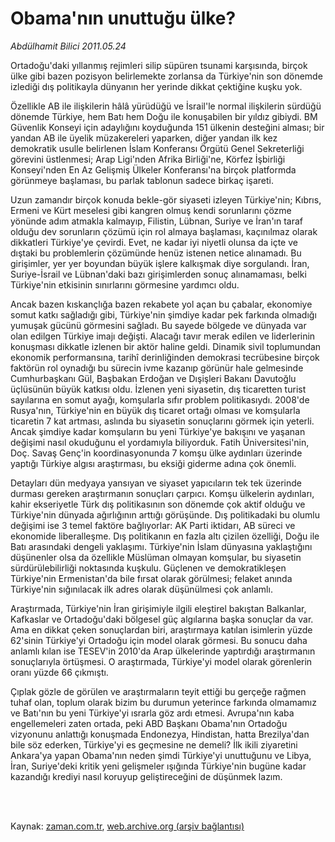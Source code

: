 # Obama'nın unuttuğu ülke?

*Abdülhamit Bilici 2011.05.24*

<td class="columnist-detail">
<p>Ortadoğu'daki yıllanmış rejimleri silip süpüren tsunami karşısında, birçok ülke gibi bazen pozisyon belirlemekte zorlansa da Türkiye'nin son dönemde izlediği dış politikayla dünyanın her yerinde dikkat çektiğine kuşku yok.</p>
<p>
<div id="haberMetinDiv">
<p> Özellikle AB ile ilişkilerin hâlâ yürüdüğü ve İsrail'le normal ilişkilerin sürdüğü dönemde Türkiye, hem Batı hem Doğu ile konuşabilen bir yıldız gibiydi. BM Güvenlik Konseyi için adaylığını koyduğunda 151 ülkenin desteğini alması; bir yandan AB ile üyelik müzakereleri yaparken, diğer yandan ilk kez demokratik usulle belirlenen İslam Konferansı Örgütü Genel Sekreterliği görevini üstlenmesi; Arap Ligi'nden Afrika Birliği'ne, Körfez İşbirliği Konseyi'nden En Az Gelişmiş Ülkeler Konferansı'na birçok platformda görünmeye başlaması, bu parlak tablonun sadece birkaç işareti.
<p>Uzun zamandır birçok konuda bekle-gör siyaseti izleyen Türkiye'nin; Kıbrıs, Ermeni ve Kürt meselesi gibi kangren olmuş kendi sorunlarını çözme yönünde adım atmakla kalmayıp, Filistin, Lübnan, Suriye ve İran'ın taraf olduğu dev sorunların çözümü için rol almaya başlaması, kaçınılmaz olarak dikkatleri Türkiye'ye çevirdi. Evet, ne kadar iyi niyetli olunsa da içte ve dıştaki bu problemlerin çözümünde henüz istenen netice alınamadı. Bu girişimler, yer yer boyundan büyük işlere kalkışmak diye sorgulandı. İran, Suriye-İsrail ve Lübnan'daki bazı girişimlerden sonuç alınamaması, belki Türkiye'nin etkisinin sınırlarını görmesine yardımcı oldu. 
<p>Ancak bazen kıskançlığa bazen rekabete yol açan bu çabalar, ekonomiye somut katkı sağladığı gibi, Türkiye'nin şimdiye kadar pek farkında olmadığı yumuşak gücünü görmesini sağladı. Bu sayede bölgede ve dünyada var olan edilgen Türkiye imajı değişti. Alacağı tavır merak edilen ve liderlerinin konuşması dikkatle izlenen bir aktör haline geldi. Dinamik sivil toplumundan ekonomik performansına, tarihî derinliğinden demokrasi tecrübesine birçok faktörün rol oynadığı bu sürecin ivme kazanıp görünür hale gelmesinde Cumhurbaşkanı Gül, Başbakan Erdoğan ve Dışişleri Bakanı Davutoğlu üçlüsünün büyük katkısı oldu. İzlenen yeni siyasetin, dış ticaretten turist sayılarına en somut ayağı, komşularla sıfır problem politikasıydı. 2008'de Rusya'nın, Türkiye'nin en büyük dış ticaret ortağı olması ve komşularla ticaretin 7 kat artması, aslında bu siyasetin sonuçlarını görmek için yeterli. Ancak şimdiye kadar komşuların bu yeni Türkiye'ye bakışını ve yaşanan değişimi nasıl okuduğunu el yordamıyla biliyorduk. Fatih Üniversitesi'nin, Doç. Savaş Genç'in koordinasyonunda 7 komşu ülke aydınları üzerinde yaptığı Türkiye algısı araştırması, bu eksiği giderme adına çok önemli.
<p>Detayları dün medyaya yansıyan ve siyaset yapıcıların tek tek üzerinde durması gereken araştırmanın sonuçları çarpıcı. Komşu ülkelerin aydınları, kahir ekseriyetle Türk dış politikasının son dönemde çok aktif olduğu ve Türkiye'nin dünyada ağırlığının arttığı görüşünde. Dış politikadaki bu olumlu değişimi ise 3 temel faktöre bağlıyorlar: AK Parti iktidarı, AB süreci ve ekonomide liberalleşme. Dış politikanın en fazla altı çizilen özelliği, Doğu ile Batı arasındaki dengeli yaklaşımı. Türkiye'nin İslam dünyasına yaklaştığını düşünenler olsa da özellikle Müslüman olmayan komşular, bu siyasetin sürdürülebilirliği noktasında kuşkulu. Güçlenen ve demokratikleşen Türkiye'nin Ermenistan'da bile fırsat olarak görülmesi; felaket anında Türkiye'nin sığınılacak ilk adres olarak düşünülmesi çok anlamlı.
<p>Araştırmada, Türkiye'nin İran girişimiyle ilgili eleştirel bakıştan Balkanlar, Kafkaslar ve Ortadoğu'daki bölgesel güç algılarına başka sonuçlar da var. Ama en dikkat çeken sonuçlardan biri, araştırmaya katılan isimlerin yüzde 62'sinin Türkiye'yi Ortadoğu için model olarak görmesi. Bu sonucu daha anlamlı kılan ise TESEV'in 2010'da Arap ülkelerinde yaptırdığı araştırmanın sonuçlarıyla örtüşmesi. O araştırmada, Türkiye'yi model olarak görenlerin oranı yüzde 66 çıkmıştı.
<p>Çıplak gözle de görülen ve araştırmaların teyit ettiği bu gerçeğe rağmen tuhaf olan, toplum olarak bizim bu durumun yeterince farkında olmamamız ve Batı'nın bu yeni Türkiye'yi ısrarla göz ardı etmesi. Avrupa'nın kaba engellemeleri zaten ortada, peki ABD Başkanı Obama'nın Ortadoğu vizyonunu anlattığı konuşmada Endonezya, Hindistan, hatta Brezilya'dan bile söz ederken, Türkiye'yi es geçmesine ne demeli? İlk ikili ziyaretini Ankara'ya yapan Obama'nın neden şimdi Türkiye'yi unuttuğunu ve Libya, İran, Suriye'deki kritik yeni gelişmeler ışığında Türkiye'nin bugüne kadar kazandığı krediyi nasıl koruyup geliştireceğini de düşünmek lazım. </p></p></p></p></p></p></div>
</p>


<p><br>
		 </br></p></td>

Kaynak: [zaman.com.tr](http://zaman.com.tr/yazar.do?yazino=1138080), [web.archive.org (arşiv bağlantısı)](http://web.archive.org/web/20110903173004/http://www.zaman.com.tr:80/yazar.do?yazino=1138080)
